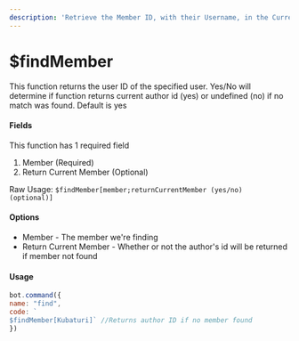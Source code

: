 ```yaml
---
description: 'Retrieve the Member ID, with their Username, in the Current Guild.'
---
```


# $findMember

This function returns the user ID of the specified user. Yes/No will determine if function returns current author id \(yes\) or undefined \(no\) if no match was found. Default is yes

#### Fields

This function has 1 required field

1. Member \(Required\)
2. Return Current Member \(Optional\)

Raw Usage: `$findMember[member;returnCurrentMember (yes/no) (optional)]`

#### Options

* Member - The member we're finding
* Return Current Member - Whether or not the author's id will be returned if member not found

#### Usage

```javascript
bot.command({
name: "find", 
code: `
$findMember[Kubaturi]` //Returns author ID if no member found 
})
```


